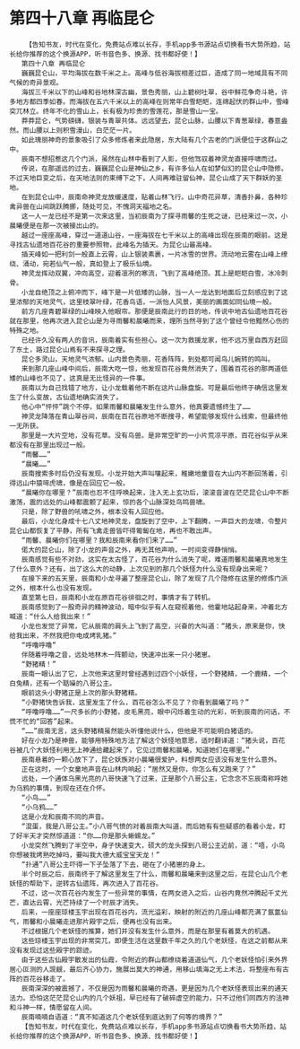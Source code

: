 # 第四十八章 再临昆仑
        【告知书友，时代在变化，免费站点难以长存，手机app多书源站点切换看书大势所趋，站长给你推荐的这个换源APP，听书音色多、换源、找书都好使！】
       第四十八章 再临昆仑
       巍巍昆仑山，平均海拔在数千米之上。高峰与低谷海拔相差过巨，造成了同一地域具有不同气候的奇异景观。
       海拔三千米以下的山峰和谷地林深古幽，景色秀丽，山上碧树吐翠，谷中鲜花争奇斗艳，许多地方都四季如春。而海拔在五六千米以上的高峰在则常年白雪皑皑，连绵起伏的群山中，雪峰突兀林立。终年不化的雪山上，长有极为珍贵的雪莲花，那是雪山一宝。
       莽莽昆仑，气势磅礴，银装与青翠共体。远远望去，昆仑山脉，山腰以下青葱翠绿，春意盎然。而山腰以上则积雪漫山，白茫茫一片。
       如此瑰丽神奇的景象吸引了众多修炼者来此隐居，东大陆有几个古老的门派便位于这群山之中。
       辰南不想招惹这几个门派，虽然在山林中看到了人影，但他驾驭着神灵龙直接呼啸而过。
       传说，在那遥远的过去，巍巍昆仑山是神仙之乡，有许多仙人在如梦似幻的昆仑山中隐修。不过天地巨变之后，在天地法则的束缚下之下，人间再难驻留仙神，昆仑山成了天下群妖的圣地。
       在到昆仑山中，辰南命神灵龙放缓速度，贴着山林飞行。山中奇花异草，清香扑鼻，各种珍禽异兽在山间跳跃腾挪，随处可见，不愧洞天福地之名。
       这一人一龙已经不是第一次来这里，当初辰南为了探寻雨馨的生死之谜，已经来过一次，小晨曦便是在那一次被接出山的。
       越过一座座高峰，穿过一道道山谷，一座海拔在七千米以上的高峰出现在辰南的眼前。这是寻找古仙遗地百花谷的重要参照物，此峰名为插天。为昆仑山最高峰。
       插天峰如一把利剑一般直上云霄，山上银装素裹，一片冰雪的世界。流动地云雾在山峰上缭绕、涌动，宛若仙气一般，真如登上了极乐仙境。
       神灵龙挥动双翼，冲向高空，迎着凛冽的寒流，飞到了高峰绝顶。其上是皑皑白雪，冰冷刺骨。
       小龙自绝顶之上俯冲而下，峰下是一片低矮的山脉，当一人一龙达到地面后立刻感应到了这里浓郁的天地灵气，这里枝翠叶绿，花香鸟语，一派怡人风景，美丽的画面如同仙境一般。
       前方几座青碧翠绿的山峰映入他眼帘。那便是辰南此行的目的地，传说中地古仙遗地百花谷就在那里，他再次进入昆仑山是为寻雨馨和晨曦而来，理所当然寻到了这个曾经令他黯然心伤的特殊之地。
       已经许久没有两人的音讯，辰南着实有些担心。这一次为救援龙家，他不远万里自西方赶回了东土，路过昆仑山焉有不来探寻之理。
       昆仑多灵山，天地灵气浓郁。山内景色秀丽，花香阵阵，到处都可闻鸟儿婉转的鸣叫。
       来到那几座山峰中间后，辰南大吃一惊，他发现百花谷竟然消失了，围着百花谷的那两道低矮的山峰也不见了，这真是无比怪异的一件事。
       辰南以为自己找错了地方，让小龙载着他不断在这片山脉盘旋。可是最后他终于确信这里发生了什么变故，古仙遗地确实消失了。
       他心中“怦怦”跳个不停，如果雨馨和晨曦发生什么意外，他真要遗憾终生了……
       神灵龙降落在青山翠谷间，辰南在百花谷原地不断搜寻，希望能够发现什么线索，但最终他一无所获。
       那里是一大片空地，没有花草。没有鸟兽。是非常空旷的一小片荒凉平原，百花谷似乎从来都没有在那里出现过一般。
       “雨馨……”
       “晨曦……”
       辰南搜索多时后仍没有发现。小龙开始大声叫嚷起来，稚嫩地童音在大山内不断回荡着，引得远山中猿啼虎啸，像是在回应它一般。
       “晨曦你在哪里？”辰南也忍不住呼唤起来，注入无上玄功后，滚滚音波在茫茫昆仑山中不断激荡，震的远处的山峰都震颤了起来，惊的各个山脉深处鸟鸣兽啸。
       只是，除了野兽的吼啸之外，根本没有人回应他。
       最后，小龙化身成十七八丈地神灵龙，盘旋到了空中，上下翻腾，一声巨大的龙啸，令整片昆仑山都恢复了平静，所有飞禽走兽皆吓得匍匐在地，再也不敢出声。
       “雨馨、晨曦你们在哪里？我和辰南来看你们来了……”
       偌大的昆仑山，除了小龙的声音之外，再无其他声响，一时间变得静悄悄。
       辰南感觉有些不对劲，这实在太古怪了，百花谷为什么消失了呢，难道雨馨和晨曦真地发生了什么意外？还有，出了这么大的动静，上次见到的那几个妖怪为什么没有现身出来呢？
       在接下来的五天里，辰南和小龙寻遍了整座昆仑山，除了发现了几个隐修在这里的修炼门派之外，根本什么也没有发现。
       直至第七日，辰南和小龙在原百花谷徘徊之时，事情才有了转机。
       辰南感觉到了一股奇异的精神波动，暗中似乎有人在窥视着他，他霍地站起身来，冲着北方喊道：“什么人给我出来！”
       小龙也发觉了异常，它从辰南的肩头上飞到了高空，兴奋的大叫道：“猪头，原来是你，快给我出来，不然我把你电成烤乳猪。”
       “呼噜呼噜”
       伴随着呼噜之音，远处地林木一阵颤动，快速冲出来一只小猪崽。
       “野猪精！”
       辰南一眼认出了它，上次他来这里时曾经遇到过四个小妖怪，一个野猪精，一个鹿精，一个白兔精，还有一个聒噪的八哥公主。
       眼前这头小野猪正是上次的那头野猪精。
       “小野猪快告诉我，这里发生了什么，百花谷怎么不见了？你看到晨曦了吗？”
       “呼噜呼噜……”一尺多长的小野猪，皮毛黑亮，眼中闪烁着生动的光彩，听到辰南的问话，不慌不忙的“回答”起来。
       “……”辰南无言，这头野猪精虽然能头听懂他说什么，但他是不可能明白猪语的。
       好在小龙乃是神兽，能够用特殊地方法了解这个妖怪地意思，适时翻译道：“猪头说，百花谷被几个大妖怪利用无上神通给藏起来了，它见过雨馨和晨曦，知道她们在哪里。”
       辰南悬着的一颗心放下了，昆仑妖族对小晨曦很爱护，料想两女应该没有发生什么意外。
       正在这时，一个女童地声音在山林内响起：“居然又是你，你怎么有又跑来了？”
       远处，一个通体乌黑光亮的八哥快速飞了过来，正是那个八哥公主，它念念不忘辰南称呼她为乌鸦的事情，到现在还在介怀。
       “小鸟……”
       “小乌鸦……”
       这是小龙和辰南不同的声音。
       “混蛋，我是八哥公主。”小八哥气愤的对着辰南大叫道，而后她有有些疑惑的看着小龙，盯了好半天才突然惊道道：“你……你是那头蜥蜴龙。”
       小龙突然飞腾到了半空中，身子快速变大，硕大的龙头探到八哥公主近前，道：“唔，小鸟你想被我烤熟吃掉吗，要叫我大德大威宝宝天龙！”
       “扑通”八哥公主吓得一下子坠落了下去，砸在了小猪崽的身上。
       半个时辰之后，辰南终于了解这里发生了什么，雨馨和晨曦来到这里之后，在昆仑山几个老妖怪的帮助下，逆转古仙遗阵，再次进入了百花谷。
       不过，这一次百花谷内发生了一些异常的事情，在两女进入之后，山谷内竟然冲腾起千丈光芒，直达云霄，光芒持续了一个时辰才消失。
       后来，一座座琼楼玉宇出现在百花谷内，流光溢彩，映射的附近的几座山峰都充满了氤氲仙气，雨馨和小晨曦走进那片殿宇之后，便再也没有出来。
       不过根据几个老妖怪的推算，她们并没有发生什么意外，而是在那里有着莫大的机遇。
       这些琼楼玉宇出现的非常突兀，即便生活在这里数千年之久的几个老妖怪，在这之前都从来没有发现过这些殿宇的踪迹。
       由于这些古仙殿宇散发出的仙霞，令附近的群山都缭绕着道道仙气，几个老妖怪怕引来外界居心叵测的人觊觎，最后齐心协力，施展出莫大的神通，用移山填海之无上术法，将整座布有古阵的百花谷移走了。
       辰南深深的被震撼了，不仅是因为雨馨和晨曦的奇遇，更是因为几个老妖怪表现出来的通天法力。恐怕这茫茫昆仑山内的几个妖祖，早已经有了破碎虚空的能力，只不过他们同西方的法神和斗神一样，情愿留在人间。
       辰南喃喃自语道：“真不知道这几个老妖怪到底达到了何等的境界？”
       【告知书友，时代在变化，免费站点难以长存，手机app多书源站点切换看书大势所趋，站长给你推荐的这个换源APP，听书音色多、换源、找书都好使！】